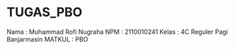 # TUGAS_PBO
Nama : Muhammad Rofi Nugraha NPM : 2110010241 Kelas : 4C Reguler Pagi Banjarmasin MATKUL : PBO

